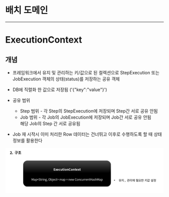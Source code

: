 
# 배치 도메인

--- 

# ExecutionContext

## 개념

- 프레임워크에서 유지 및 관리하는 키/값으로 된 컬렉션으로 StepExecution 또는 JobExecution 객체의 상태(status)를 저장하는 공유 객체

- DB에 직렬화 한 값으로 저장됨 ('{"key":"value"}')

- 공유 범위

  - Step 범위 - 각 Step의 StepExecution에 저장되며 Step간 서로 공유 안됨
  - Job 범위 - 각 Job의 JobExecution에 저장되며 Job간 서로 공유 안됨  
  해당 Job의 Step 간 서로 공유됨
  
- Job 재 시작시 이미 처리한 Row 데이터는 건너뛰고 이후로 수행하도록 할 때 상태 정보를 활용한다 

![ExecutionContext_struct](./ExecutionContext_struct.png)
